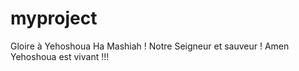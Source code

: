 # myproject

Gloire à Yehoshoua Ha Mashiah ! Notre Seigneur et sauveur ! Amen Yehoshoua est vivant !!!


